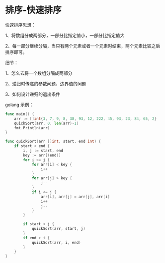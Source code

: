 # 排序-快速排序

快速排序思想：

1、将数组分成两部分，一部分比指定值小，一部分比指定值大

2、每一部分继续分隔，当只有两个元素或者一个元素时结束，两个元素比较之后排序即可。

细节：

1、怎么去将一个数组分隔成两部分

2、递归时传递的参数问题，边界值的问题

3、如何设计递归的退出条件

golang 示例：

```go
func main() {
	arr := []int{3, 7, 9, 8, 38, 93, 12, 222, 45, 93, 23, 84, 65, 2}
	quickSort(arr, 0, len(arr)-1)
	fmt.Println(arr)
}

func quickSort(arr []int, start, end int) {
	if start < end {
		i, j := start, end
		key := arr[(end)]
		for i <= j {
			for arr[i] < key {
				i++
			}
			for arr[j] > key {
				j--
			}
			if i <= j {
				arr[i], arr[j] = arr[j], arr[i]
				i++
				j--
			}
		}

		if start < j {
			quickSort(arr, start, j)
		}
		if end > i {
			quickSort(arr, i, end)
		}
	}
}
```

